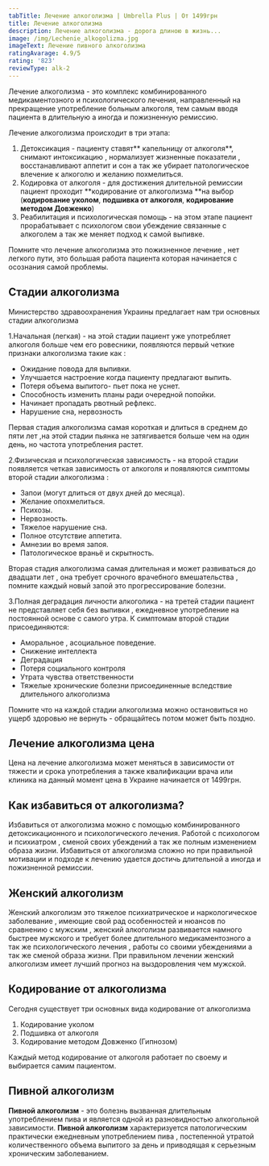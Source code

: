 ```yaml
---
tabTitle: Лечение алкоголизма | Umbrella Plus | От 1499грн
title: Лечение алкоголизма
description: Лечение алкоголизма - дорога длиною в жизнь...
image: /img/Lechenie_alkogolizma.jpg
imageText: Лечение пивного алкоголизма
ratingAvarage: 4.9/5
rating: '823'
reviewType: alk-2
---
```



Лечение алкоголизма - это комплекс комбинированного медикаментозного и психологического лечения, направленный на прекращение употребление больным алкоголя, тем самым вводя пациента в длительную а иногда и пожизненную ремиссию.

Лечение алкоголизма происходит в три этапа:

1. Детоксикация - пациенту ставят** капельницу от алкоголя**, снимают интоксикацию , нормализует жизненные показатели , восстанавливают аппетит и сон а так же убирает патологическое влечение к алкоголю и желанию похмелиться.
2. Кодировка от алкоголя - для достижения длительной ремиссии пациент проходит **кодирование от алкоголизма **на выбор (**кодирование уколом**, **подшивка от алкоголя**, **кодирование методом Довженко**)
3. Реабилитация и психологическая помощь - на этом этапе пациент прорабатывает  с психологом свои убеждение связанные с алкоголем  а так же меняет подход к самой выпивке.

Помните что лечение алкоголизма это пожизненное лечение , нет легкого пути, это большая работа пациента которая начинается с осознания самой проблемы.

## Стадии алкоголизма

Министерство здравоохранения Украины предлагает нам три основных стадии алкоголизма

1.Начальная (легкая) - на этой стадии пациент уже употребляет алкоголя больше чем его ровесники, появляются первый четкие признаки алкоголизма такие как :

* Ожидание повода для выпивки.
* Улучшается настроение когда пациенту предлагают выпить.
* Потеря объема выпитого- пьет пока не уснет.
* Способность изменить планы ради очередной попойки.
* Начинает пропадать рвотный рефлекс.
* Нарушение сна, нервозность

Первая стадия алкоголизма самая короткая и длиться в среднем до пяти лет ,на этой стадии пьянка не затягивается больше чем на один день, но частота употребления растет.

2.Физическая и психологическая зависимость - на второй стадии появляется четкая зависимость от алкоголя и появляются симптомы второй стадии алкоголизма :

* Запои (могут длиться от двух дней до месяца).
* Желание опохмелиться. 
* Психозы.
* Нервозность.
* Тяжелое нарушение сна.
* Полное отсутствие аппетита.
* Амнезии во время запоя.
* Патологическое враньё и скрытность.

Вторая стадия алкоголизма самая длительная и может развиваться до двадцати лет , она требует срочного врачебного вмешательства , помните каждый новый запой это прогрессирование болезни.

3.Полная деградация личности алкоголика - на третей стадии пациент не представляет себя без выпивки , ежедневное употребление на постоянной основе с самого утра. К симптомам второй стадии присоединяются:

* Аморальное , асоциальное поведение.
* Снижение интеллекта
* Деградация 
* Потеря социального контроля
* Утрата чувства ответственности
* Тяжелые хронические болезни присоединенные вследствие длительного алкоголизма

Помните что на каждой стадии алкоголизма можно остановиться но ущерб здоровью не вернуть - обращайтесь потом может быть поздно.

## Лечение алкоголизма цена

Цена на лечение алкоголизма может меняться в зависимости от тяжести и срока употребления а также квалификации врача или клиника на данный момент цена в Украине начинается от 1499грн.

## Как избавиться от алкоголизма?

Избавиться от алкоголизма можно с помощью комбинированного детоксикационного и психологического лечения. Работой с психологом и психиатром , сменой своих убеждений а так же полным изменением образа жизни. Избавиться от алкоголизма сложно но при правильной мотивации и подходе к лечению удается достичь длительной а иногда и пожизненной ремиссии.

## Женский алкоголизм

Женский алкоголизм это тяжелое психиатрическое и наркологическое заболевание , имеющие свой рад особенностей и нюансов по сравнению с мужским , женский алкоголизм развивается намного быстрее мужского и требует более длительного медикаментозного а так же психологического лечения , работы со своими убеждениями а так же сменой образа жизни. При правильном лечении женский алкоголизм имеет лучший прогноз на выздоровления чем мужской.

## Кодирование от алкоголизма

Сегодня существует три основных вида кодирование от алкоголизма 

1. Кодирование уколом
2. Подшивка от алкоголя
3. Кодирование методом Довженко (Гипнозом)

Каждый метод кодирование от алкоголя работает по своему и выбирается самим пациентом.

## Пивной алкоголизм

**Пивной алкоголизм** - это болезнь вызванная длительным употреблением пива и является одной из разновидностью алкогольной зависимости. **Пивной алкоголизм** характеризуется патологическим практически ежедневным употреблением пива , постепенной утратой количественного объема выпитого за день и приводящая к серьезным хроническим заболеванием.
